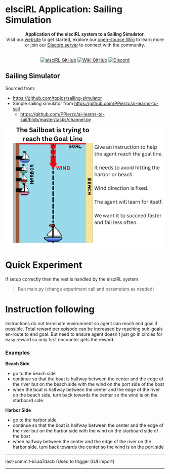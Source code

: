 # elsciRL Application: Sailing Simulation

<div align="center">
  <b>Application of the elsciRL system to a Sailing Simulator.</b>
  <br>
  Visit our <a href="https://elsci.org">website</a> to get started, explore our <a href="https://github.com/pdfosborne/elsciRL-Wiki">open-source Wiki</a> to learn more or join our <a href="https://discord.gg/GgaqcrYCxt">Discord server</a> to connect with the community.
</div>

<div align="center">  
  <br>

  <a href="https://github.com/pdfosborne/elsciRL">![elsciRL GitHub](https://img.shields.io/github/watchers/pdfosborne/elsciRL?style=for-the-badge&logo=github&label=elsciRL&link=https%3A%2F%2Fgithub.com%2Fpdfosborne%2FelsciRL)</a>
  <a href="https://github.com/pdfosborne/elsciRL-Wiki">![Wiki GitHub](https://img.shields.io/github/watchers/pdfosborne/elsciRL-Wiki?style=for-the-badge&logo=github&label=elsciRL-Wiki&link=https%3A%2F%2Fgithub.com%2Fpdfosborne%2FelsciRL-Wiki)</a>
  <a href="https://discord.gg/GgaqcrYCxt">![Discord](https://img.shields.io/discord/1310579689315893248?style=for-the-badge&logo=discord&label=Discord&link=https%3A%2F%2Fdiscord.com%2Fchannels%2F1184202186469683200%2F1184202186998173878)</a>

</div>

## Sailing Simulator

Sourced from:

 - https://github.com/topics/sailing-simulator
 - Simple sailing simulator from https://github.com/PPierzc/ai-learns-to-sail
   - https://github.com/PPierzc/ai-learns-to-sail/blob/master/tasks/channel.py

![sailing_overview](https://raw.githubusercontent.com/pdfosborne/elsciRL-App-Sailing/refs/heads/main/prerender/sailing_setup.png)

# Quick Experiment

If setup correctly then the rest is handled by the elsciRL system
> Run main.py (change experiment call and parameters as needed)


# Instruction following

Instructions do not terminate environment so agent can reach end goal if possible. Total reward per episode can be increased by reaching sub-goals en-route to end goal. But need to ensure agent doesn't just go in circles for easy reward so only first encounter gets the reward.

### Examples

**Beach Side**

- go to the beach side
- continue so that the boat is halfway between the center and the edge of the river but on the beach side with the wind on the port side of the boat
- when the boat is halfway between the center and the edge of the river on the beach side, turn back towards the center so the wind is on the starboard side

**Harbor Side**
- go to the harbor side
- continue so that the boat is halfway between the center and the edge of the river but on the harbor side with the wind on the starboard side of the boat
- when halfway between the center and the edge of the river on the harbor side, turn back towards the center so the wind is on the port side



---
last-commit-id:aa7dacb (Used to trigger GUI import)

---



